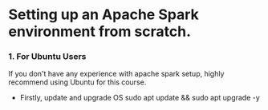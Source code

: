 # Setting up an Apache Spark environment from scratch.

### 1. For Ubuntu Users
If you don't have any experience with apache spark setup, highly recommend using Ubuntu for this course.

 * Firstly, update and upgrade OS
  sudo apt update && sudo apt upgrade -y
